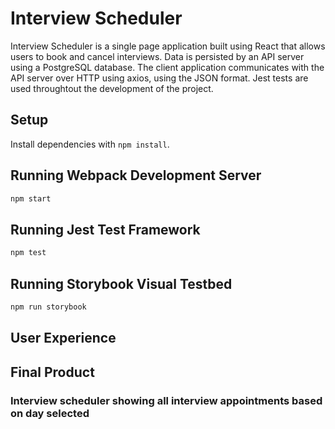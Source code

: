 # Interview Scheduler

Interview Scheduler is a single page application built using React that allows users to book and cancel interviews. Data is persisted by an API server using a PostgreSQL database. The client application communicates with the API server over HTTP using axios, using the JSON format. Jest tests are used throughtout the development of the project. 
## Setup

Install dependencies with `npm install`.

## Running Webpack Development Server

```sh
npm start
```

## Running Jest Test Framework

```sh
npm test
```

## Running Storybook Visual Testbed

```sh
npm run storybook
```

## User Experience 



## Final Product 

### Interview scheduler showing all interview appointments based on day selected
